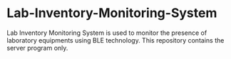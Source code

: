 # Lab-Inventory-Monitoring-System
Lab Inventory Monitoring System is used to monitor the presence of laboratory equipments using BLE technology. This repository contains the server program only.
